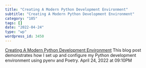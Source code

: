 ```yaml
---
title: "Creating A Modern Python Development Environment"
subtitle: "Creating A Modern Python Development Environment"
category: "105"
tags: []
date: "2022-04-24"
type: "wp"
wordpress_id: 3450
---
```

[ Creating A Modern Python Development Environment](https://link.medium.com/JW0ZwTUGupb)
 This blog post demonstrates how I set up and configure my Python development environment using pyenv and Poetry.
April 24, 2022 at 09:10PM